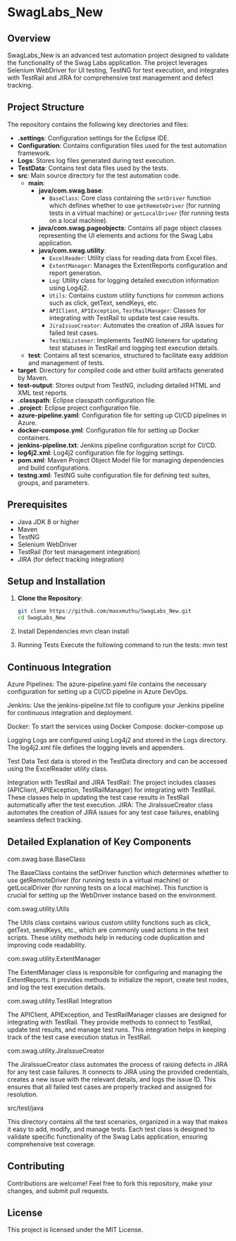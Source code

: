 # SwagLabs_New

## Overview
SwagLabs_New is an advanced test automation project designed to validate the functionality of the Swag Labs application. The project leverages Selenium WebDriver for UI testing, TestNG for test execution, and integrates with TestRail and JIRA for comprehensive test management and defect tracking.

## Project Structure
The repository contains the following key directories and files:

- **.settings**: Configuration settings for the Eclipse IDE.
- **Configuration**: Contains configuration files used for the test automation framework.
- **Logs**: Stores log files generated during test execution.
- **TestData**: Contains test data files used by the tests.
- **src**: Main source directory for the test automation code.
  - **main**:
    - **java/com.swag.base**:
      - `BaseClass`: Core class containing the `setDriver` function which defines whether to use `getRemoteDriver` (for running tests in a virtual machine) or `getLocalDriver` (for running tests on a local machine).
    - **java/com.swag.pageobjects**: Contains all page object classes representing the UI elements and actions for the Swag Labs application.
    - **java/com.swag.utility**:
      - `ExcelReader`: Utility class for reading data from Excel files.
      - `ExtentManager`: Manages the ExtentReports configuration and report generation.
      - `Log`: Utility class for logging detailed execution information using Log4j2.
      - `Utils`: Contains custom utility functions for common actions such as click, getText, sendKeys, etc.
      - `APIClient`, `APIException`, `TestRailManager`: Classes for integrating with TestRail to update test case results.
      - `JiraIssueCreator`: Automates the creation of JIRA issues for failed test cases.
      - `TestNGListener`: Implements TestNG listeners for updating test statuses in TestRail and logging test execution details.
  - **test**: Contains all test scenarios, structured to facilitate easy addition and management of tests.
- **target**: Directory for compiled code and other build artifacts generated by Maven.
- **test-output**: Stores output from TestNG, including detailed HTML and XML test reports.
- **.classpath**: Eclipse classpath configuration file.
- **.project**: Eclipse project configuration file.
- **azure-pipeline.yaml**: Configuration file for setting up CI/CD pipelines in Azure.
- **docker-compose.yml**: Configuration file for setting up Docker containers.
- **jenkins-pipeline.txt**: Jenkins pipeline configuration script for CI/CD.
- **log4j2.xml**: Log4j2 configuration file for logging settings.
- **pom.xml**: Maven Project Object Model file for managing dependencies and build configurations.
- **testng.xml**: TestNG suite configuration file for defining test suites, groups, and parameters.

## Prerequisites
- Java JDK 8 or higher
- Maven
- TestNG
- Selenium WebDriver
- TestRail (for test management integration)
- JIRA (for defect tracking integration)

## Setup and Installation

1. **Clone the Repository**:
   ```sh
   git clone https://github.com/maxxmuthu/SwagLabs_New.git
   cd SwagLabs_New

2. Install Dependencies
   mvn clean install

3. Running Tests
   Execute the following command to run the tests:
   mvn test

## Continuous Integration
Azure Pipelines: The azure-pipeline.yaml file contains the necessary configuration for setting up a CI/CD pipeline in Azure DevOps.

Jenkins: Use the jenkins-pipeline.txt file to configure your Jenkins pipeline for continuous integration and deployment.

Docker:
To start the services using Docker Compose:
docker-compose up

Logging
Logs are configured using Log4j2 and stored in the Logs directory. The log4j2.xml file defines the logging levels and appenders.

Test Data
Test data is stored in the TestData directory and can be accessed using the ExcelReader utility class.

Integration with TestRail and JIRA
TestRail: The project includes classes (APIClient, APIException, TestRailManager) for integrating with TestRail. These classes help in updating the test case results in TestRail automatically after the test execution.
JIRA: The JiraIssueCreator class automates the creation of JIRA issues for any test case failures, enabling seamless defect tracking.

## Detailed Explanation of Key Components
com.swag.base.BaseClass

The BaseClass contains the setDriver function which determines whether to use getRemoteDriver (for running tests in a virtual machine) or getLocalDriver (for running tests on a local machine). This function is crucial for setting up the WebDriver instance based on the environment.

com.swag.utility.Utils

The Utils class contains various custom utility functions such as click, getText, sendKeys, etc., which are commonly used actions in the test scripts. These utility methods help in reducing code duplication and improving code readability.

com.swag.utility.ExtentManager

The ExtentManager class is responsible for configuring and managing the ExtentReports. It provides methods to initialize the report, create test nodes, and log the test execution details.

com.swag.utility.TestRail Integration

The APIClient, APIException, and TestRailManager classes are designed for integrating with TestRail. They provide methods to connect to TestRail, update test results, and manage test runs. This integration helps in keeping track of the test case execution status in TestRail.

com.swag.utility.JiraIssueCreator

The JiraIssueCreator class automates the process of raising defects in JIRA for any test case failures. It connects to JIRA using the provided credentials, creates a new issue with the relevant details, and logs the issue ID. This ensures that all failed test cases are properly tracked and assigned for resolution.

src/test/java

This directory contains all the test scenarios, organized in a way that makes it easy to add, modify, and manage tests. Each test class is designed to validate specific functionality of the Swag Labs application, ensuring comprehensive test coverage.

## Contributing
Contributions are welcome! Feel free to fork this repository, make your changes, and submit pull requests.

## License
This project is licensed under the MIT License.
